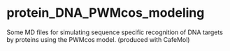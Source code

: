 # protein_DNA_PWMcos_modeling
Some MD files for simulating sequence specific recognition of DNA targets by proteins using the PWMcos model. (produced with CafeMol)
